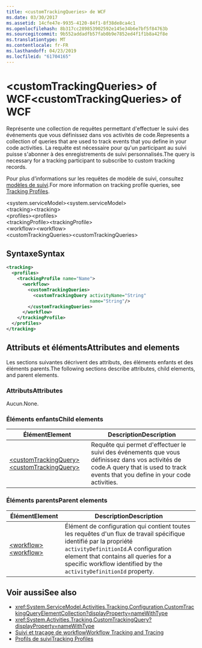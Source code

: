 ```yaml
---
title: <customTrackingQueries> de WCF
ms.date: 03/30/2017
ms.assetid: 14cfe47e-9935-4120-84f1-8f38de8ca4c1
ms.openlocfilehash: 8b317cc289853902592e145e34b6e7bf5f84763b
ms.sourcegitcommit: 9b552addadfb57fab0b9e7852ed4f1f1b8a42f8e
ms.translationtype: MT
ms.contentlocale: fr-FR
ms.lasthandoff: 04/23/2019
ms.locfileid: "61704165"
---
```

# <a name="customtrackingqueries-of-wcf"></a><span data-ttu-id="fb353-102">\<customTrackingQueries> of WCF</span><span class="sxs-lookup"><span data-stu-id="fb353-102">\<customTrackingQueries> of WCF</span></span>

<span data-ttu-id="fb353-103">Représente une collection de requêtes permettant d'effectuer le suivi des événements que vous définissez dans vos activités de code.</span><span class="sxs-lookup"><span data-stu-id="fb353-103">Represents a collection of queries that are used to track events that you define in your code activities.</span></span> <span data-ttu-id="fb353-104">La requête est nécessaire pour qu'un participant au suivi puisse s'abonner à des enregistrements de suivi personnalisés.</span><span class="sxs-lookup"><span data-stu-id="fb353-104">The query is necessary for a tracking participant to subscribe to custom tracking records.</span></span>  
  
 <span data-ttu-id="fb353-105">Pour plus d’informations sur les requêtes de modèle de suivi, consultez [modèles de suivi](../../../../../docs/framework/windows-workflow-foundation/tracking-profiles.md).</span><span class="sxs-lookup"><span data-stu-id="fb353-105">For more information on tracking profile queries, see [Tracking Profiles](../../../../../docs/framework/windows-workflow-foundation/tracking-profiles.md).</span></span>
  
<span data-ttu-id="fb353-106">\<system.serviceModel></span><span class="sxs-lookup"><span data-stu-id="fb353-106">\<system.serviceModel></span></span>  
<span data-ttu-id="fb353-107">\<tracking></span><span class="sxs-lookup"><span data-stu-id="fb353-107">\<tracking></span></span>  
<span data-ttu-id="fb353-108">\<profiles></span><span class="sxs-lookup"><span data-stu-id="fb353-108">\<profiles></span></span>  
<span data-ttu-id="fb353-109">\<trackingProfile></span><span class="sxs-lookup"><span data-stu-id="fb353-109">\<trackingProfile></span></span>  
<span data-ttu-id="fb353-110">\<workflow></span><span class="sxs-lookup"><span data-stu-id="fb353-110">\<workflow></span></span>  
<span data-ttu-id="fb353-111">\<customTrackingQueries></span><span class="sxs-lookup"><span data-stu-id="fb353-111">\<customTrackingQueries></span></span>  
  
## <a name="syntax"></a><span data-ttu-id="fb353-112">Syntaxe</span><span class="sxs-lookup"><span data-stu-id="fb353-112">Syntax</span></span>  
  
```xml  
<tracking>
  <profiles>
    <trackingProfile name="Name">
      <workflow>
        <customTrackingQueries>
          <customTrackingQuery activityName="String"
                               name="String"/>
        </customTrackingQueries>
      </workflow>
    </trackingProfile>
  </profiles>
</tracking>
```  
  
## <a name="attributes-and-elements"></a><span data-ttu-id="fb353-113">Attributs et éléments</span><span class="sxs-lookup"><span data-stu-id="fb353-113">Attributes and elements</span></span>

<span data-ttu-id="fb353-114">Les sections suivantes décrivent des attributs, des éléments enfants et des éléments parents.</span><span class="sxs-lookup"><span data-stu-id="fb353-114">The following sections describe attributes, child elements, and parent elements.</span></span>  
  
### <a name="attributes"></a><span data-ttu-id="fb353-115">Attributs</span><span class="sxs-lookup"><span data-stu-id="fb353-115">Attributes</span></span>

<span data-ttu-id="fb353-116">Aucun.</span><span class="sxs-lookup"><span data-stu-id="fb353-116">None.</span></span>
  
### <a name="child-elements"></a><span data-ttu-id="fb353-117">Éléments enfants</span><span class="sxs-lookup"><span data-stu-id="fb353-117">Child elements</span></span>
  
|<span data-ttu-id="fb353-118">Élément</span><span class="sxs-lookup"><span data-stu-id="fb353-118">Element</span></span>|<span data-ttu-id="fb353-119">Description</span><span class="sxs-lookup"><span data-stu-id="fb353-119">Description</span></span>|  
|-------------|-----------------|  
|[<span data-ttu-id="fb353-120">\<customTrackingQuery></span><span class="sxs-lookup"><span data-stu-id="fb353-120">\<customTrackingQuery></span></span>](customtrackingquery-of-wcf.md)|<span data-ttu-id="fb353-121">Requête qui permet d'effectuer le suivi des événements que vous définissez dans vos activités de code.</span><span class="sxs-lookup"><span data-stu-id="fb353-121">A query that is used to track events that you define in your code activities.</span></span>|  
  
### <a name="parent-elements"></a><span data-ttu-id="fb353-122">Éléments parents</span><span class="sxs-lookup"><span data-stu-id="fb353-122">Parent elements</span></span>  
  
|<span data-ttu-id="fb353-123">Élément</span><span class="sxs-lookup"><span data-stu-id="fb353-123">Element</span></span>|<span data-ttu-id="fb353-124">Description</span><span class="sxs-lookup"><span data-stu-id="fb353-124">Description</span></span>|  
|-------------|-----------------|  
|[<span data-ttu-id="fb353-125">\<workflow></span><span class="sxs-lookup"><span data-stu-id="fb353-125">\<workflow></span></span>](../../../../../docs/framework/configure-apps/file-schema/windows-workflow-foundation/workflow.md)|<span data-ttu-id="fb353-126">Élément de configuration qui contient toutes les requêtes d'un flux de travail spécifique identifié par la propriété `activityDefinitionId`.</span><span class="sxs-lookup"><span data-stu-id="fb353-126">A configuration element that contains all queries for a specific workflow identified by the `activityDefinitionId` property.</span></span>|  
  
## <a name="see-also"></a><span data-ttu-id="fb353-127">Voir aussi</span><span class="sxs-lookup"><span data-stu-id="fb353-127">See also</span></span>

- <xref:System.ServiceModel.Activities.Tracking.Configuration.CustomTrackingQueryElementCollection?displayProperty=nameWithType>
- <xref:System.Activities.Tracking.CustomTrackingQuery?displayProperty=nameWithType>
- [<span data-ttu-id="fb353-128">Suivi et traçage de workflow</span><span class="sxs-lookup"><span data-stu-id="fb353-128">Workflow Tracking and Tracing</span></span>](../../../../../docs/framework/windows-workflow-foundation/workflow-tracking-and-tracing.md)
- [<span data-ttu-id="fb353-129">Profils de suivi</span><span class="sxs-lookup"><span data-stu-id="fb353-129">Tracking Profiles</span></span>](../../../../../docs/framework/windows-workflow-foundation/tracking-profiles.md)
